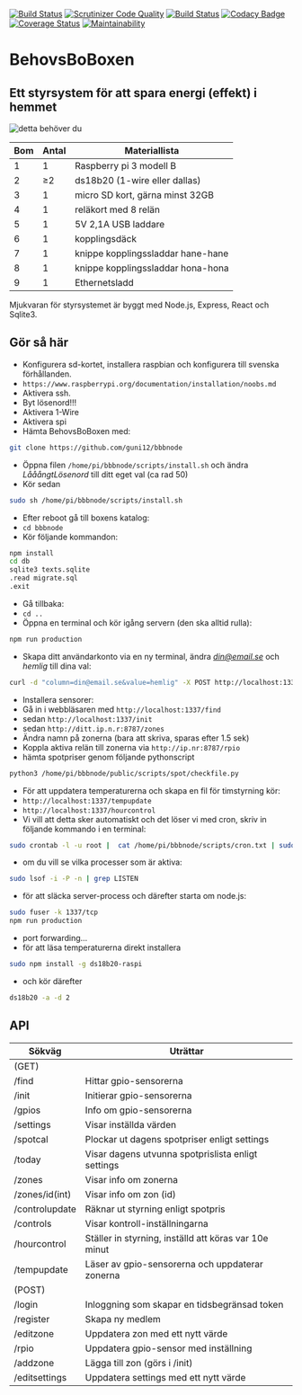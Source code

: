 [![Build Status](https://travis-ci.org/guni12/bbbnode.svg?branch=master)](https://travis-ci.org/guni12/bbbnode) 
[![Scrutinizer Code Quality](https://scrutinizer-ci.com/g/guni12/bbbnode/badges/quality-score.png?b=master)](https://scrutinizer-ci.com/g/guni12/bbbnode/?branch=master) 
[![Build Status](https://scrutinizer-ci.com/g/guni12/bbbnode/badges/build.png?b=master)](https://scrutinizer-ci.com/g/guni12/bbbnode/build-status/master) 
[![Codacy Badge](https://api.codacy.com/project/badge/Grade/b293df61900a45f5afae54b63d759876)](https://www.codacy.com/app/guni12/bbbnode?utm_source=github.com&amp;utm_medium=referral&amp;utm_content=guni12/bbbnode&amp;utm_campaign=Badge_Grade) 
[![Coverage Status](https://coveralls.io/repos/github/guni12/bbbnode/badge.png?branch=master)](https://coveralls.io/github/guni12/bbbnode?branch=master) 
[![Maintainability](https://api.codeclimate.com/v1/badges/d358e99378a19a9ec839/maintainability)](https://codeclimate.com/github/guni12/bbbnode/maintainability)

# BehovsBoBoxen
## Ett styrsystem för att spara energi (effekt) i hemmet

![detta behöver du](http://www.behovsbo.se/themes/images/bbbmaterial.jpg)

| Bom | Antal    | Materiallista                     |
| --- | ---------|---------------------------------- |
| 1   | 1        | Raspberry pi 3 modell B           |
| 2   | &#8805;2 | ds18b20 (1-wire eller dallas)     |
| 3   | 1        | micro SD kort, gärna minst 32GB   |
| 4   | 1        | reläkort med 8 relän              |
| 5   | 1        | 5V 2,1A USB laddare               |
| 6   | 1        | kopplingsdäck                     |
| 7   | 1        | knippe kopplingssladdar hane-hane |
| 8   | 1        | knippe kopplingssladdar hona-hona |
| 9   | 1        | Ethernetsladd                     |

Mjukvaran för styrsystemet är byggt med Node.js, Express, React och Sqlite3.

## Gör så här

-   Konfigurera sd-kortet, installera raspbian och konfigurera till svenska förhållanden.
-   `https://www.raspberrypi.org/documentation/installation/noobs.md`
-   Aktivera ssh.
-   Byt lösenord!!!
-   Aktivera 1-Wire
-   Aktivera spi
-   Hämta BehovsBoBoxen med:
```sh
git clone https://github.com/guni12/bbbnode
```
-   Öppna filen `/home/pi/bbbnode/scripts/install.sh` och ändra *LååångtLösenord* till ditt eget val (ca rad 50)
-   Kör sedan
```sh
sudo sh /home/pi/bbbnode/scripts/install.sh
```
-   Efter reboot gå till boxens katalog:
-   `cd bbbnode`
-   Kör följande kommandon:

```sh
npm install
cd db
sqlite3 texts.sqlite
.read migrate.sql
.exit
```
-   Gå tillbaka:
-   `cd ..`
-   Öppna en terminal och kör igång servern (den ska alltid rulla):
```sh
npm run production
```
-   Skapa ditt användarkonto via en ny terminal, ändra *din@email.se* och *hemlig* till dina val:
```sh
curl -d "column=din@email.se&value=hemlig" -X POST http://localhost:1337/register
```
-   Installera sensorer:
-   Gå in i webbläsaren med `http://localhost:1337/find`
-   sedan `http://localhost:1337/init`
-   sedan `http://ditt.ip.n.r:8787/zones`
-   Ändra namn på zonerna (bara att skriva, sparas efter 1.5 sek)
-   Koppla aktiva relän till zonerna via `http://ip.nr:8787/rpio`
-   hämta spotpriser genom följande pythonscript
```sh
python3 /home/pi/bbbnode/public/scripts/spot/checkfile.py
```
-   För att uppdatera temperaturerna och skapa en fil för timstyrning kör:
-   `http://localhost:1337/tempupdate`
-   `http://localhost:1337/hourcontrol`
-   Vi vill att detta sker automatiskt och det löser vi med cron, skriv in följande kommando i en terminal:
```sh
sudo crontab -l -u root |  cat /home/pi/bbbnode/scripts/cron.txt | sudo crontab -u root -
```
-   om du vill se vilka processer som är aktiva:
```sh
sudo lsof -i -P -n | grep LISTEN
```
-   för att släcka server-process och därefter starta om node.js:
```sh
sudo fuser -k 1337/tcp
npm run production
```
-   port forwarding...
-   för att läsa temperaturerna direkt installera
```sh
sudo npm install -g ds18b20-raspi
```
-   och kör därefter
```sh
ds18b20 -a -d 2
```
## API


| Sökväg         | Uträttar                                              |
|----------------|-------------------------------------------------------|
| (GET)          |                                                       |
| /find          | Hittar gpio-sensorerna                                |
| /init          | Initierar gpio-sensorerna                             |
| /gpios         | Info om gpio-sensorerna                               |
| /settings      | Visar inställda värden                                |
| /spotcal       | Plockar ut dagens spotpriser enligt settings          |
| /today         | Visar dagens utvunna spotprislista enligt settings    |
| /zones         | Visar info om zonerna                                 |
| /zones/id(int) | Visar info om zon (id)                                |
| /controlupdate | Räknar ut styrning enligt spotpris                    |
| /controls      | Visar kontroll-inställningarna                        |
| /hourcontrol   | Ställer in styrning, inställd att köras var 10e minut |
| /tempupdate    | Läser av gpio-sensorerna och uppdaterar zonerna       |
| (POST)         |                                                       |
| /login         | Inloggning som skapar en tidsbegränsad token          |
| /register      | Skapa ny medlem                                       |
| /editzone      | Uppdatera zon med ett nytt värde                      |
| /rpio          | Uppdatera gpio-sensor med inställning                 |
| /addzone       | Lägga till zon (görs i /init)                         |
| /editsettings  | Uppdatera settings med ett nytt värde                 |